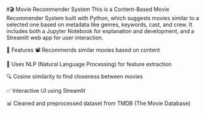#🎬 Movie Recommender System
This is a Content-Based Movie Recommender System built with Python, which suggests movies similar to a selected one based on metadata like genres, keywords, cast, and crew. It includes both a Jupyter Notebook for explanation and development, and a Streamlit web app for user interaction.

📌 Features
📽️ Recommends similar movies based on content

🧠 Uses NLP (Natural Language Processing) for feature extraction

🔍 Cosine similarity to find closeness between movies

✅ Interactive UI using Streamlit

📊 Cleaned and preprocessed dataset from TMDB (The Movie Database)
